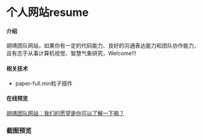 # 个人网站resume

#### 介绍
胡靖团队网站，如果你有一定的代码能力、良好的沟通表达能力和团队协作能力，且有志于从事计算机视觉、智慧气象研究，Welcome!!!

#### 相关技术
- paper-full.min粒子插件


#### 在线预览
[胡靖团队网站：我们的愿望是你可以了解一下嘛？](https://xhongjiang.gitee.io/hujingteam)




### 截图预览

